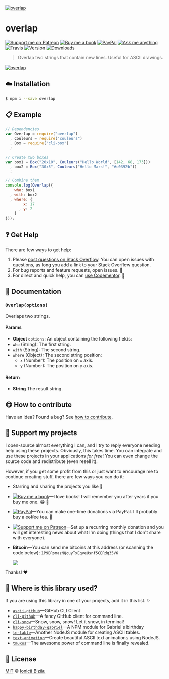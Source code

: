 <!-- Please do not edit this file. Edit the `blah` field in the `package.json` instead. If in doubt, open an issue. -->


[![overlap](http://i.imgur.com/iiLhdlD.png)](#)

# overlap

 [![Support me on Patreon][badge_patreon]][patreon] [![Buy me a book][badge_amazon]][amazon] [![PayPal][badge_paypal_donate]][paypal-donations] [![Ask me anything](https://img.shields.io/badge/ask%20me-anything-1abc9c.svg)](https://github.com/IonicaBizau/ama) [![Travis](https://img.shields.io/travis/IonicaBizau/node-overlap.svg)](https://travis-ci.org/IonicaBizau/node-overlap/) [![Version](https://img.shields.io/npm/v/overlap.svg)](https://www.npmjs.com/package/overlap) [![Downloads](https://img.shields.io/npm/dt/overlap.svg)](https://www.npmjs.com/package/overlap)

> Overlap two strings that contain new lines. Useful for ASCII drawings.

[![overlap](http://i.imgur.com/TC5QXRt.png)](#)

## :cloud: Installation

```sh
$ npm i --save overlap
```


## :clipboard: Example



```js
// Dependencies
var Overlap = require("overlap")
  , Couleurs = require("couleurs")
  , Box = require("cli-box")
  ;

// Create two boxes
var box1 = Box("20x10", Couleurs("Hello World", [142, 68, 173]))
  , box2 = Box("30x5", Couleurs("Hello Mars!", "#c0392b"))
  ;

// Combine them
console.log(Overlap({
    who: box1
  , with: box2
  , where: {
        x: 17
      , y: 2
    }
}));
```



## :question: Get Help

There are few ways to get help:

 1. Please [post questions on Stack Overflow](https://stackoverflow.com/questions/ask). You can open issues with questions, as long you add a link to your Stack Overflow question.
 2. For bug reports and feature requests, open issues. :bug:
 3. For direct and quick help, you can [use Codementor](https://www.codementor.io/johnnyb). :rocket:


## :memo: Documentation


### `Overlap(options)`
Overlaps two strings.

#### Params

- **Object** `options`: An object containing the following fields:
 - `who` (String): The first string.
 - `with` (String): The second string.
 - `where` (Object): The second string position:
    - `x` (Number): The position on `x` axis.
    - `y` (Number): The position on `y` axis.

#### Return
- **String** The result string.



## :yum: How to contribute
Have an idea? Found a bug? See [how to contribute][contributing].


## :sparkling_heart: Support my projects

I open-source almost everything I can, and I try to reply everyone needing help using these projects. Obviously,
this takes time. You can integrate and use these projects in your applications *for free*! You can even change the source code and redistribute (even resell it).

However, if you get some profit from this or just want to encourage me to continue creating stuff, there are few ways you can do it:

 - Starring and sharing the projects you like :rocket:
 - [![Buy me a book][badge_amazon]][amazon]—I love books! I will remember you after years if you buy me one. :grin: :book:
 - [![PayPal][badge_paypal]][paypal-donations]—You can make one-time donations via PayPal. I'll probably buy a ~~coffee~~ tea. :tea:
 - [![Support me on Patreon][badge_patreon]][patreon]—Set up a recurring monthly donation and you will get interesting news about what I'm doing (things that I don't share with everyone).
 - **Bitcoin**—You can send me bitcoins at this address (or scanning the code below): `1P9BRsmazNQcuyTxEqveUsnf5CERdq35V6`

    ![](https://i.imgur.com/z6OQI95.png)

Thanks! :heart:


## :dizzy: Where is this library used?
If you are using this library in one of your projects, add it in this list. :sparkles:


 - [`ascii-github`](https://npmjs.com/package/ascii-github)—GitHub CLI Client
 - [`cli-github`](https://github.com/IonicaBizau/cli-github)—A fancy GitHub client for command line.
 - [`cli-snow`](https://github.com/IonicaBizau/cli-snow)—Snow, snow, snow! Let it snow, in terminal!
 - [`happy-birthday-gabriel`](https://github.com/IonicaBizau/happy-birthday-gabriel)—A NPM module for Gabriel's birthday
 - [`le-table`](https://github.com/IonicaBizau/le-table)—Another NodeJS module for creating ASCII tables.
 - [`text-animation`](https://github.com/IonicaBizau/text-animation)—Create beautiful ASCII text animations using NodeJS.
 - [`tmuxos`](https://github.com/TmuxOS/TmuxOS)—The awesome power of command line is finally revealed.

## :scroll: License

[MIT][license] © [Ionică Bizău][website]

[badge_patreon]: http://ionicabizau.github.io/badges/patreon.svg
[badge_amazon]: http://ionicabizau.github.io/badges/amazon.svg
[badge_paypal]: http://ionicabizau.github.io/badges/paypal.svg
[badge_paypal_donate]: http://ionicabizau.github.io/badges/paypal_donate.svg
[patreon]: https://www.patreon.com/ionicabizau
[amazon]: http://amzn.eu/hRo9sIZ
[paypal-donations]: https://www.paypal.com/cgi-bin/webscr?cmd=_s-xclick&hosted_button_id=RVXDDLKKLQRJW
[donate-now]: http://i.imgur.com/6cMbHOC.png

[license]: http://showalicense.com/?fullname=Ionic%C4%83%20Biz%C4%83u%20%3Cbizauionica%40gmail.com%3E%20(https%3A%2F%2Fionicabizau.net)&year=2014#license-mit
[website]: https://ionicabizau.net
[contributing]: /CONTRIBUTING.md
[docs]: /DOCUMENTATION.md
